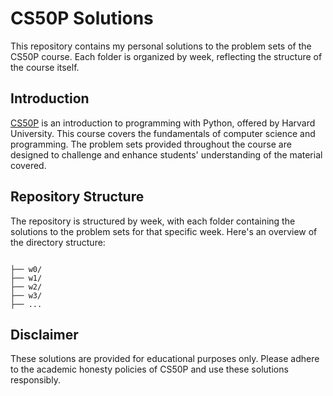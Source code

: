 # CS50P Solutions

This repository contains my personal solutions to the problem sets of the CS50P course. Each folder is organized by week, reflecting the structure of the course itself.

## Introduction

[CS50P](https://cs50.harvard.edu/python/2022/) is an introduction to programming with Python, offered by Harvard University. This course covers the fundamentals of computer science and programming. The problem sets provided throughout the course are designed to challenge and enhance students' understanding of the material covered.

## Repository Structure

The repository is structured by week, with each folder containing the solutions to the problem sets for that specific week. Here's an overview of the directory structure:
```

├── w0/
├── w1/
├── w2/
├── w3/
├── ...
```

## Disclaimer

These solutions are provided for educational purposes only. Please adhere to the academic honesty policies of CS50P and use these solutions responsibly.


